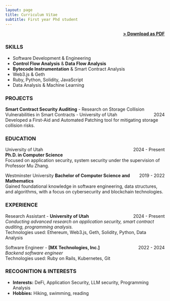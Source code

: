 ```yaml
---
layout: page
title: Curriculum Vitae
subtitle: First year Phd student
---
```


<span style="float: right; "><a href="{{ '/assets/resume.pdf' | prepend: site.baseurl }}"><strong>> Download as PDF</strong></a> </span>
<br>

### SKILLS
- Software Development & Engineering  
- **Control Flow Analysis** & **Data Flow Analysis**  
- **Bytecode Instrumentation** & Smart Contract Analysis  
- Web3.js & Geth
- Ruby, Python, Solidity, JavaScript
- Data Analysis & Machine Learning

### PROJECTS
**Smart Contract Security Auditing** - Research on Storage Collision Vulnerabilities in Smart Contracts - University of Utah <span style="float: right; ">2024</span>  
Developed a First-Aid and Automated Patching tool for mitigating storage collision risks.


### EDUCATION

University of Utah <span style="float: right; ">2024 - Present</span>  
**Ph.D. in Computer Science**  
Focused on application security, system security under the supervision of Professor Mu Zhang.  

Westminster University <span style="float: right; ">2019 - 2022</span>
**Bachelor of Computer Science and Mathematics**  
Gained foundational knowledge in software engineering, data structures, and algorithms, with a focus on cybersecurity and blockchain technologies. 

### EXPERIENCE

Research Assistant - **University of Utah** <span style="float: right; ">2024 - Present</span>  
_Conducting advanced research on application security, smart contract auditing, programming analysis._  
Technologies used: Ethereum, Web3.js, Geth, Solidity, Python, Data Analysis

Software Engineer - **[MX Technologies, Inc.]** <span style="float: right; ">2022 - 2024</span>  
_Backend software engineer_  
Technologies used: Ruby on Rails, Kubernetes, Git

### RECOGNITION & INTERESTS

- **Interests:** DeFi, Application Security, LLM security, Programming Analysis 
- **Hobbies:** Hiking, swimming, reading